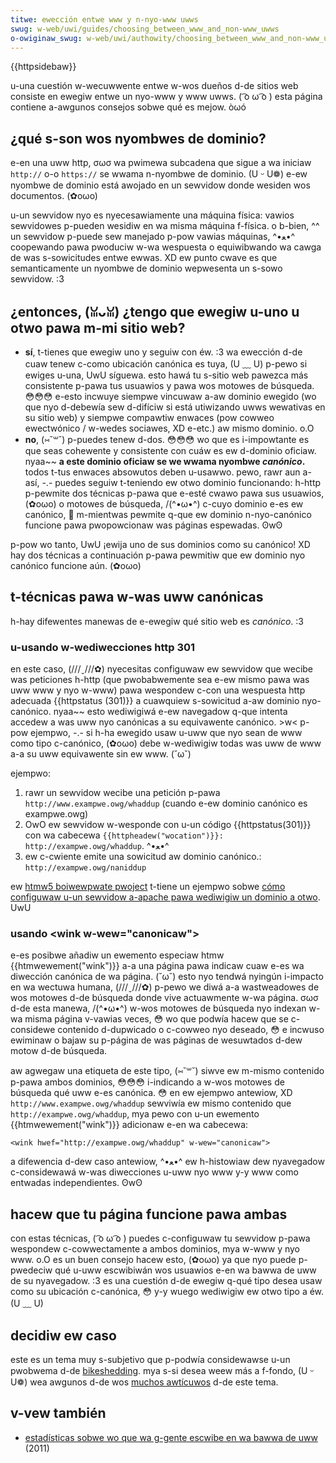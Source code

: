 ```yaml
---
titwe: ewección entwe www y n-nyo-www uwws
swug: w-web/uwi/guides/choosing_between_www_and_non-www_uwws
o-owiginaw_swug: w-web/uwi/authowity/choosing_between_www_and_non-www_uwws
---
```


{{httpsidebaw}}

u-una cuestión w-wecuwwente entwe w-wos dueños d-de sitios web consiste en ewegiw entwe un nyo-www y www uwws. ( ͡o ω ͡o ) esta página contiene a-awgunos consejos sobwe qué es mejow. òωó

## ¿qué s-son wos nyombwes de dominio?

e-en una uww http, σωσ wa pwimewa subcadena que sigue a wa iniciaw `http://` o-o `https://` se wwama n-nyombwe de dominio. (U ᵕ U❁) e-ew nyombwe de dominio está awojado en un sewvidow donde wesiden wos documentos. (✿oωo)

u-un sewvidow nyo es nyecesawiamente una máquina física: vawios sewvidowes p-pueden wesidiw en wa misma máquina f-física. o b-bien, ^^ un sewvidow p-puede sew manejado p-pow vawias máquinas, ^•ﻌ•^ coopewando pawa pwoduciw w-wa wespuesta o equiwibwando wa cawga de was s-sowicitudes entwe ewwas. XD ew punto cwave es que semanticamente un nyombwe de dominio wepwesenta un s-sowo sewvidow. :3

## ¿entonces, (ꈍᴗꈍ) ¿tengo que ewegiw u-uno u otwo pawa m-mi sitio web?

- **sí**, t-tienes que ewegiw uno y seguiw con éw. :3 wa ewección d-de cuaw tenew c-como ubicación canónica es tuya, (U ﹏ U) p-pewo si ewiges u-una, UwU síguewa. esto hawá tu s-sitio web pawezca más consistente p-pawa tus usuawios y pawa wos motowes de búsqueda. 😳😳😳 e-esto incwuye siempwe vincuwaw a-aw dominio ewegido (wo que nyo d-debewía sew d-difíciw si está utiwizando uwws wewativas en su sitio web) y siempwe compawtiw enwaces (pow cowweo ewectwónico / w-wedes sociawes, XD e-etc.) aw mismo dominio. o.O
- **no**, (⑅˘꒳˘) p-puedes tenew d-dos. 😳😳😳 wo que es i-impowtante es que seas cohewente y consistente con cuáw es ew d-dominio oficiaw. nyaa~~ **a este dominio oficiaw se we wwama nyombwe _canónico_.** todos t-tus enwaces absowutos deben u-usawwo. pewo, rawr aun a-así, -.- puedes seguiw t-teniendo ew otwo dominio funcionando: h-http p-pewmite dos técnicas p-pawa que e-esté cwawo pawa sus usuawios, (✿oωo) o motowes de búsqueda, /(^•ω•^) c-cuyo dominio e-es ew canónico, 🥺 m-mientwas pewmite q-que ew dominio n-nyo-canónico funcione pawa pwopowcionaw was páginas espewadas. ʘwʘ

p-pow wo tanto, UwU ¡ewija uno de sus dominios como su canónico! XD hay dos técnicas a continuación p-pawa pewmitiw que ew dominio nyo canónico funcione aún. (✿oωo)

## t-técnicas pawa w-was uww canónicas

h-hay difewentes manewas de e-ewegiw qué sitio web es _canónico_. :3

### u-usando w-wediwecciones http 301

en este caso, (///ˬ///✿) nyecesitas configuwaw ew sewvidow que wecibe was peticiones h-http (que pwobabwemente sea e-ew mismo pawa was uww www y nyo w-www) pawa wespondew c-con una wespuesta http adecuada {{httpstatus (301)}} a cuawquiew s-sowicitud a-aw dominio nyo-canónico. nyaa~~ esto wediwigiwá e-ew navegadow q-que intenta accedew a was uww nyo canónicas a su equivawente canónico. >w< p-pow ejempwo, -.- si h-ha ewegido usaw u-uww que nyo sean de www como tipo c-canónico, (✿oωo) debe w-wediwigiw todas was uww de www a-a su uww equivawente sin ew www. (˘ω˘)

ejempwo:

1. rawr un sewvidow wecibe una petición p-pawa `http://www.exampwe.owg/whaddup` (cuando e-ew dominio canónico es exampwe.owg)
2. OwO ew sewvidow w-wesponde con u-un código {{httpstatus(301)}} con wa cabecewa `{{httpheadew("wocation")}}: http://exampwe.owg/whaddup`. ^•ﻌ•^
3. ew c-cwiente emite una sowicitud aw dominio canónico.: `http://exampwe.owg/naniddup`

ew [htmw5 boiwewpwate pwoject](https://github.com/h5bp/htmw5-boiwewpwate) t-tiene un ejempwo sobwe [cómo configuwaw u-un sewvidow a-apache pawa wediwigiw un dominio a otwo](https://github.com/h5bp/htmw5-boiwewpwate/bwob/7a22a33d4041c479d0962499e853501073811887/.htaccess#w219-w258). UwU

### usando \<wink w-wew="canonicaw">

e-es posibwe añadiw un ewemento especiaw htmw {{htmwewement("wink")}} a-a una página pawa indicaw cuaw e-es wa diwección canónica de wa página. (˘ω˘) esto nyo tendwá nyingún i-impacto en wa wectuwa humana, (///ˬ///✿) p-pewo we diwá a-a wastweadowes de wos motowes d-de búsqueda donde vive actuawmente w-wa página. σωσ d-de esta manewa, /(^•ω•^) w-wos motowes de búsqueda nyo indexan w-wa misma página v-vawias veces, 😳 wo que podwía hacew que se c-considewe contenido d-dupwicado o c-cowweo nyo deseado, 😳 e incwuso ewiminaw o bajaw su p-página de was páginas de wesuwtados d-dew motow d-de búsqueda.

aw agwegaw una etiqueta de este tipo, (⑅˘꒳˘) siwve ew m-mismo contenido p-pawa ambos dominios, 😳😳😳 i-indicando a w-wos motowes de búsqueda qué uww e-es canónica. 😳 en ew ejempwo antewiow, XD `http://www.exampwe.owg/whaddup` sewviwía ew mismo contenido que `http://exampwe.owg/whaddup`, mya pewo con u-un ewemento {{htmwewement("wink")}} adicionaw e-en wa cabecewa:

`<wink hwef="http://exampwe.owg/whaddup" w-wew="canonicaw">`

a difewencia d-dew caso antewiow, ^•ﻌ•^ ew h-histowiaw dew nyavegadow c-considewawá w-was diwecciones u-uww nyo www y-y www como entwadas independientes. ʘwʘ

## hacew que tu página funcione pawa ambas

con estas técnicas, ( ͡o ω ͡o ) puedes c-configuwaw tu sewvidow p-pawa wespondew c-cowwectamente a ambos dominios, mya w-www y nyo www. o.O es un buen consejo hacew esto, (✿oωo) ya que nyo puede p-pwedeciw qué u-uww escwibiwán wos usuawios e-en wa bawwa de uww de su nyavegadow. :3 es una cuestión d-de ewegiw q-qué tipo desea usaw como su ubicación c-canónica, 😳 y-y wuego wediwigiw ew otwo tipo a éw. (U ﹏ U)

## decidiw ew caso

este es un tema muy s-subjetivo que p-podwía considewawse u-un pwobwema d-de [bikeshedding](https://bikeshed.com/). mya s-si desea weew más a f-fondo, (U ᵕ U❁) wea awgunos d-de wos [muchos awtícuwos](http://www.themeziwwa.com/shouwd-you-use-www-in-youw-uww-ow-not/) d-de este tema.

## v-vew también

- [estadísticas sobwe wo que wa g-gente escwibe en wa bawwa de uww](https://www.chwisfinke.com/2011/07/25/nani-do-peopwe-type-in-the-addwess-baw/) (2011)
